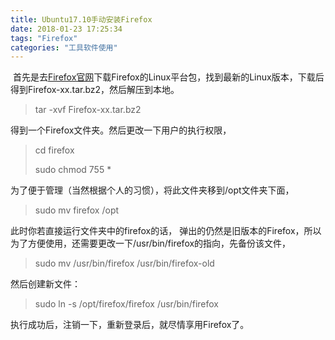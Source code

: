 ```yaml
---
title: Ubuntu17.10手动安装Firefox
date: 2018-01-23 17:25:34
tags: "Firefox"
categories: "工具软件使用"
---
```




​	首先是去[Firefox官网](https://www.mozilla.org/zh-CN/firefox/new/)下载Firefox的Linux平台包，找到最新的Linux版本，下载后得到Firefox-xx.tar.bz2，然后解压到本地。

> tar -xvf Firefox-xx.tar.bz2

得到一个Firefox文件夹。然后更改一下用户的执行权限，

> cd firefox
>
> sudo chmod 755 *

为了便于管理（当然根据个人的习惯），将此文件夹移到/opt文件夹下面，

> sudo mv firefox /opt

此时你若直接运行文件夹中的firefox的话， 弹出的仍然是旧版本的Firefox，所以为了方便使用，还需要更改一下/usr/bin/firefox的指向，先备份该文件，

> sudo mv /usr/bin/firefox /usr/bin/firefox-old

然后创建新文件：

> sudo ln -s /opt/firefox/firefox /usr/bin/firefox

执行成功后，注销一下，重新登录后，就尽情享用Firefox了。




